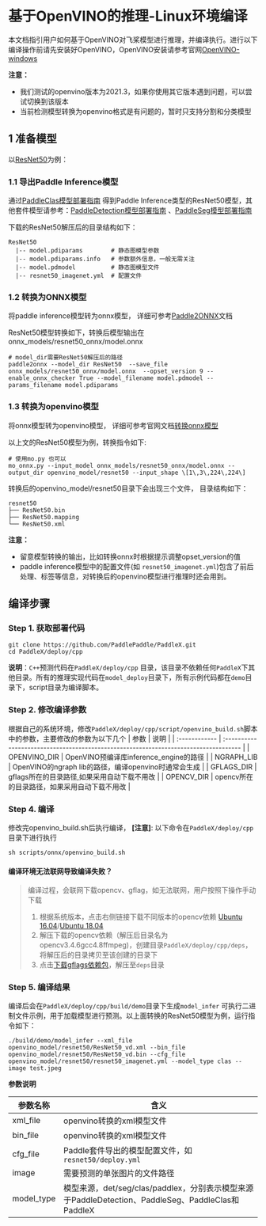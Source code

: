 # 基于OpenVINO的推理-Linux环境编译

本文档指引用户如何基于OpenVINO对飞桨模型进行推理，并编译执行。进行以下编译操作前请先安装好OpenVINO，OpenVINO安装请参考官网[OpenVINO-windows](https://docs.openvinotoolkit.org/latest/openvino_docs_install_guides_installing_openvino_windows.html)

**注意：** 

- 我们测试的openvino版本为2021.3，如果你使用其它版本遇到问题，可以尝试切换到该版本
- 当前检测模型转换为openvino格式是有问题的，暂时只支持分割和分类模型

## 1 准备模型

以[ResNet50](https://bj.bcebos.com/paddlex/deploy2/models/resnet50_trt.tar.gz)为例：

### 1.1 导出Paddle Inference模型

通过[PaddleClas模型部署指南](../../models/paddleclas.md) 得到Paddle Inference类型的ResNet50模型，其他套件模型请参考：[PaddleDetection模型部署指南](../../models/paddledetection.md) 、[PaddleSeg模型部署指南](../../models/paddleseg.md)

下载的ResNet50解压后的目录结构如下：

```
ResNet50
  |-- model.pdiparams        # 静态图模型参数
  |-- model.pdiparams.info   # 参数额外信息，一般无需关注
  |-- model.pdmodel          # 静态图模型文件
  |-- resnet50_imagenet.yml  # 配置文件
```

### 1.2 转换为ONNX模型

将paddle inference模型转为onnx模型， 详细可参考[Paddle2ONNX](https://github.com/PaddlePaddle/Paddle2ONNX.git)文档

ResNet50模型转换如下，转换后模型输出在 onnx_models/resnet50_onnx/model.onnx

```
# model_dir需要ResNet50解压后的路径
paddle2onnx --model_dir ResNet50  --save_file onnx_models/resnet50_onnx/model.onnx  --opset_version 9 --enable_onnx_checker True --model_filename model.pdmodel --params_filename model.pdiparams
```

### 1.3 转换为openvino模型

将onnx模型转为openvino模型， 详细可参考官网文档[转换onnx模型](https://docs.openvinotoolkit.org/latest/openvino_docs_MO_DG_prepare_model_convert_model_Convert_Model_From_ONNX.html)

以上文的ResNet50模型为例，转换指令如下:

```
# 使用mo.py 也可以
mo_onnx.py --input_model onnx_models/resnet50_onnx/model.onnx --output_dir openvino_model/resnet50 --input_shape \[1\,3\,224\,224\]
```

转换后的openvino_model/resnet50目录下会出现三个文件， 目录结构如下：

```
resnet50
├── ResNet50.bin
├── ResNet50.mapping
└── ResNet50.xml
```

**注意：**

- 留意模型转换的输出，比如转换onnx时根据提示调整opset_version的值
- paddle inference模型中的配置文件(如 `resnet50_imagenet.yml`)包含了前后处理、标签等信息，对转换后的openvino模型进行推理时还会用到。


## 编译步骤
### Step 1. 获取部署代码
```
git clone https://github.com/PaddlePaddle/PaddleX.git
cd PaddleX/deploy/cpp
```
**说明**：`C++`预测代码在`PaddleX/deploy/cpp` 目录，该目录不依赖任何`PaddleX`下其他目录。所有的推理实现代码在`model_deploy`目录下，所有示例代码都在`demo`目录下，script目录为编译脚本。

### Step 2. 修改编译参数
根据自己的系统环境，修改`PaddleX/deploy/cpp/script/openvino_build.sh`脚本中的参数，主要修改的参数为以下几个
| 参数          | 说明                                                                                 |
| :------------ | :----------------------------------------------------------------------------------- |
| OPENVINO_DIR      | OpenVINO预编译库inference_engine的路径                             |
| NGRAPH_LIB    | OpenVINO的ngraph lib的路径，编译openvino时通常会生成                   |
| GFLAGS_DIR      | gflags所在的目录路径,如果采用自动下载不用改                                            |
| OPENCV_DIR     | opencv所在的目录路径，如果采用自动下载不用改                                                       |

### Step 4. 编译
修改完openvino_build.sh后执行编译， **[注意]**: 以下命令在`PaddleX/deploy/cpp`目录下进行执行

```
sh scripts/onnx/openvino_build.sh
```
#### 编译环境无法联网导致编译失败？

> 编译过程，会联网下载opencv、gflag，如无法联网，用户按照下操作手动下载
>
> 1. 根据系统版本，点击右侧链接下载不同版本的opencv依赖 [Ubuntu 16.04](https://bj.bcebos.com/paddleseg/deploy/opencv3.4.6gcc4.8ffmpeg.tar.gz2)/[Ubuntu 18.04](https://bj.bcebos.com/paddlex/deploy/opencv3.4.6gcc4.8ffmpeg_ubuntu_18.04.tar.gz2)
> 2. 解压下载的opencv依赖（解压后目录名为opencv3.4.6gcc4.8ffmpeg)，创建目录`PaddleX/deploy/cpp/deps`，将解压后的目录拷贝至该创建的目录下
> 3. 点击[下载gflags依赖包](https://bj.bcebos.com/paddlex/deploy/gflags.tar.gz)，解压至`deps`目录

### Step 5. 编译结果

编译后会在`PaddleX/deploy/cpp/build/demo`目录下生成`model_infer` 可执行二进制文件示例，用于加载模型进行预测。以上面转换的ResNet50模型为例，运行指令如下：

```
./build/demo/model_infer --xml_file openvino_model/resnet50/ResNet50_vd.xml --bin_file openvino_model/resnet50/ResNet50_vd.bin --cfg_file openvino_model/resnet50/resnet50_imagenet.yml --model_type clas --image test.jpeg
```

**参数说明**

| 参数名称   | 含义                                                         |
| ---------- | ------------------------------------------------------------ |
| xml_file | openvino转换的xml模型文件                                                 |
| bin_file | openvino转换的xml模型文件                                                 |
| cfg_file   | Paddle套件导出的模型配置文件，如`resnet50/deploy.yml`    |
| image      | 需要预测的单张图片的文件路径                                 |
| model_type | 模型来源，det/seg/clas/paddlex，分别表示模型来源于PaddleDetection、PaddleSeg、PaddleClas和PaddleX |

